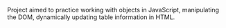 Project aimed to practice working with objects in JavaScript, manipulating the DOM, dynamically updating table information in HTML.
